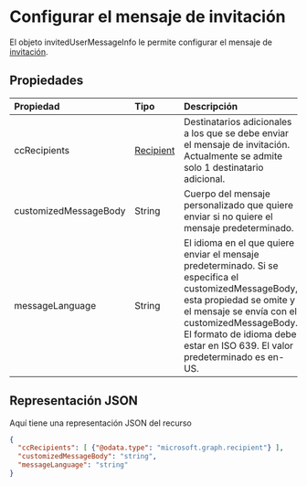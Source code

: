 <a id="configuring-the-invitation-message" class="xliff"></a>
# Configurar el mensaje de invitación

El objeto invitedUserMessageInfo le permite configurar el mensaje de [invitación](invitation.md).


<a id="properties" class="xliff"></a>
## Propiedades
| Propiedad     | Tipo   |Descripción|
|:---------------|:--------|:----------|
|ccRecipients|[Recipient](recipient.md)|Destinatarios adicionales a los que se debe enviar el mensaje de invitación. Actualmente se admite solo 1 destinatario adicional.|
|customizedMessageBody|String|Cuerpo del mensaje personalizado que quiere enviar si no quiere el mensaje predeterminado.|
|messageLanguage|String|El idioma en el que quiere enviar el mensaje predeterminado. Si se especifica el customizedMessageBody, esta propiedad se omite y el mensaje se envía con el customizedMessageBody. El formato de idioma debe estar en ISO 639. El valor predeterminado es en-US.|


<a id="json-representation" class="xliff"></a>
## Representación JSON
Aquí tiene una representación JSON del recurso

<!-- {"blockType": "resource", "@odata.type": "microsoft.graph.invitedUserMessageInfo"} -->
```json
{
  "ccRecipients": [ {"@odata.type": "microsoft.graph.recipient"} ],
  "customizedMessageBody": "string",
  "messageLanguage": "string"
}
```

<!-- uuid: 8fcb5dbc-d5aa-4681-8e31-b001d5168d79
2016-22-25 14:57:30 UTC -->
<!-- {
  "type": "#page.annotation",
  "description": "invitedUserMessageInfo resource",
  "keywords": "",
  "section": "documentation",
  "tocPath": ""
}-->
